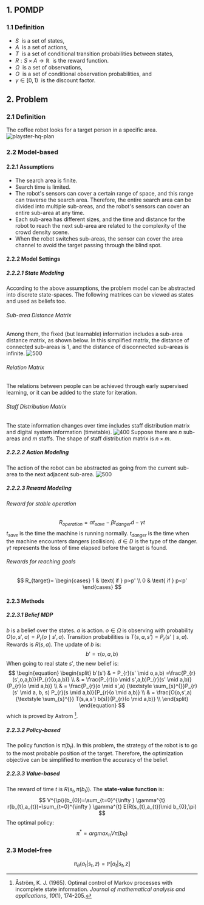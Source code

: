 ## 1. POMDP

### 1.1 Definition
- $S$  is a set of states,
- $A$  is a set of actions,
- $T$  is a set of conditional transition probabilities between states,
- $R:S \times A\to \mathbb{R}$  is the reward function.
- $\Omega$  is a set of observations,
- $O$  is a set of conditional observation probabilities, and
- $\gamma \in \left [ 0, 1 \right )$  is the discount factor.

## 2. Problem

### 2.1 Definition
The coffee robot looks for a target person in a specific area.
![playster-hq-plan](../../../../../../Attachments/4.%20Artificial%20intelligence/1.%20Major%20goals/Intelligence/Machine%20learning/Reinforcement%20learning/Miscellaneous/Verbal%20Question%20by%20the%20Warwick%20Professor/IMG-20240212100315968.jpg)

### 2.2 Model-based

#### 2.2.1 Assumptions
- The search area is finite.
- Search time is limited.
- The robot's sensors can cover a certain range of space, and this range can traverse the search area. Therefore, the entire search area can be divided into multiple sub-areas, and the robot's sensors can cover an entire sub-area at any time.
- Each sub-area has different sizes, and the time and distance for the robot to reach the next sub-area are related to the complexity of the crowd density scene.
- When the robot switches sub-areas, the sensor can cover the area channel to avoid the target passing through the blind spot.

#### 2.2.2 Model Settings
##### 2.2.2.1 State Modeling
According to the above assumptions, the problem model can be abstracted into discrete state-spaces. The following matrices can be viewed as states and used as beliefs too.
###### Sub-area Distance Matrix
Among them, the fixed (but learnable) information includes a sub-area distance matrix, as shown below. In this simplified matrix, the distance of connected sub-areas is 1, and the distance of disconnected sub-areas is infinite.
![500](../../../../../../Attachments/4.%20Artificial%20intelligence/1.%20Major%20goals/Intelligence/Machine%20learning/Reinforcement%20learning/Miscellaneous/Verbal%20Question%20by%20the%20Warwick%20Professor/IMG-20240212100315992.png)
###### Relation Matrix
The relations between people can be achieved through early supervised learning, or it can be added to the state for iteration.

###### Staff Distribution Matrix
The state information changes over time includes staff distribution matrix and digital system information (timetable).
![400](../../../../../../Attachments/4.%20Artificial%20intelligence/1.%20Major%20goals/Intelligence/Machine%20learning/Reinforcement%20learning/Miscellaneous/Verbal%20Question%20by%20the%20Warwick%20Professor/IMG-20240212100316015.png)
Suppose there are $n$ sub-areas and $m$ staffs. The shape of staff distribution matrix is $n\times m$.

##### 2.2.2.2 Action Modeling
The action of the robot can be abstracted as going from the current sub-area to the next adjacent sub-area.
![500](../../../../../../Attachments/4.%20Artificial%20intelligence/1.%20Major%20goals/Intelligence/Machine%20learning/Reinforcement%20learning/Miscellaneous/Verbal%20Question%20by%20the%20Warwick%20Professor/IMG-20240212100316033.png)

##### 2.2.2.3 Reward Modeling
###### Reward for stable operation
$$
R_{operation}=\alpha t_{save}-\beta t_{danger}d-\gamma t
$$
$t_{save}$ is the time the machine is running normally.
$t_{danger}$ is the time when the machine encounters dangers (collision).
$d \in D$ is the type of the danger.
$\gamma t$ represents the loss of time elapsed before the target is found.

###### Rewards for reaching goals
$$
R_{target}=
\begin{cases}
 1 & \text{ if } p>p'  \\
 0 & \text{ if } p<p' 
\end{cases}
$$

#### 2.2.3 Methods
##### 2.2.3.1 Belief MDP
$b$ is a belief over the states.
$a$ is action.
$o\in \Omega$ is observing with probability $O(o,s',a)=P_{r}(o \mid s',a)$.
Transition probabilities is $T(s,a,s')=P_{r}(s' \mid s,a)$.
Rewards is $R(s,a)$.
The update of $b$ is: 
$$
b'=\tau (o,a,b)
$$
When going to real state $s'$, the new belief is:
$$
\begin{equation}
\begin{split}
b'(s')
& = P_{r}(s' \mid o,a,b) =\frac{P_{r}(s',o,a,b)}{P_{r}(o,a,b)} \\
& = \frac{P_{r}(o \mid s',a,b)P_{r}(s' \mid a,b)}{P_{r}(o \mid a,b)} \\
& = \frac{P_{r}(o \mid s',a) {\textstyle \sum_{s}^{}}P_{r}(s' \mid a, b, s) P_{r}(s \mid a,b)}{P_{r}(o \mid a,b)} \\
& = \frac{O(o,s',a) {\textstyle \sum_{s}^{}} T(s,a,s') b(s)}{P_{r}(o \mid a,b)} \\
\end{split}
\end{equation}
$$
which is proved by Astrom [^1].

##### 2.2.3.2 Policy-based
The policy function is $\pi (b_{t})$.
In this problem, the strategy of the robot is to go to the most probable position of the target. Therefore, the optimization objective can be simplified to mention the accuracy of the belief. 

##### 2.2.3.3 Value-based
The reward of time $t$ is $R(s_{t},\pi (b_{t}))$.
The **state-value function** is:
$$
V^{\pi}(b_{0})=\sum_{t=0}^{\infty } \gamma^{t} r(b_{t},a_{t})=\sum_{t=0}^{\infty } \gamma^{t} E(R(s_{t},a_{t})\mid b_{0},\pi)
$$
The optimal policy:
$$
\pi^{*}=argmax_{\pi}V\pi(b_{0})
$$


### 2.3 Model-free

$$
\pi_{\theta} \left ( a_{t} | s_{t}, z \right ) = \mathbb{P} \left [ a_{t} | s_{t}, z \right ] 
$$





[^1]: Åström, K. J. (1965). Optimal control of Markov processes with incomplete state information. _Journal of mathematical analysis and applications_, _10_(1), 174-205.